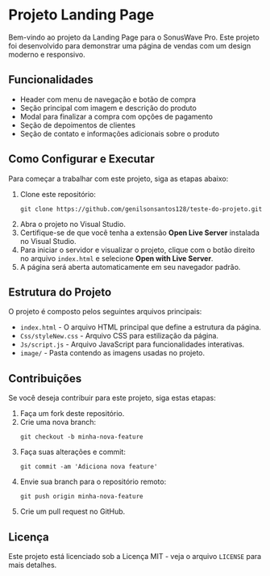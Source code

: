 <h1>Projeto Landing Page</h1>

<p>Bem-vindo ao projeto da Landing Page para o SonusWave Pro. Este projeto foi desenvolvido para demonstrar uma página de vendas com um design moderno e responsivo.</p>

<h2>Funcionalidades</h2>
<ul>
    <li>Header com menu de navegação e botão de compra</li>
    <li>Seção principal com imagem e descrição do produto</li>
    <li>Modal para finalizar a compra com opções de pagamento</li>
    <li>Seção de depoimentos de clientes</li>
    <li>Seção de contato e informações adicionais sobre o produto</li>
</ul>

<h2>Como Configurar e Executar</h2>
<p>Para começar a trabalhar com este projeto, siga as etapas abaixo:</p>
<ol>
    <li>Clone este repositório:</li>
    <pre><code>git clone https://github.com/genilsonsantos128/teste-do-projeto.git</code></pre>
    <li>Abra o projeto no Visual Studio.</li>
    <li>Certifique-se de que você tenha a extensão <strong>Open Live Server</strong> instalada no Visual Studio.</li>
    <li>Para iniciar o servidor e visualizar o projeto, clique com o botão direito no arquivo <code>index.html</code> e selecione <strong>Open with Live Server</strong>.</li>
    <li>A página será aberta automaticamente em seu navegador padrão.</li>
</ol>

<h2>Estrutura do Projeto</h2>
<p>O projeto é composto pelos seguintes arquivos principais:</p>
<ul>
    <li><code>index.html</code> - O arquivo HTML principal que define a estrutura da página.</li>
    <li><code>Css/styleNew.css</code> - Arquivo CSS para estilização da página.</li>
    <li><code>Js/script.js</code> - Arquivo JavaScript para funcionalidades interativas.</li>
    <li><code>image/</code> - Pasta contendo as imagens usadas no projeto.</li>
</ul>

<h2>Contribuições</h2>
<p>Se você deseja contribuir para este projeto, siga estas etapas:</p>
<ol>
    <li>Faça um fork deste repositório.</li>
    <li>Crie uma nova branch:</li>
    <pre><code>git checkout -b minha-nova-feature</code></pre>
    <li>Faça suas alterações e commit:</li>
    <pre><code>git commit -am 'Adiciona nova feature'</code></pre>
    <li>Envie sua branch para o repositório remoto:</li>
    <pre><code>git push origin minha-nova-feature</code></pre>
    <li>Crie um pull request no GitHub.</li>
</ol>

<h2>Licença</h2>
<p>Este projeto está licenciado sob a Licença MIT - veja o arquivo <code>LICENSE</code> para mais detalhes.</p>
